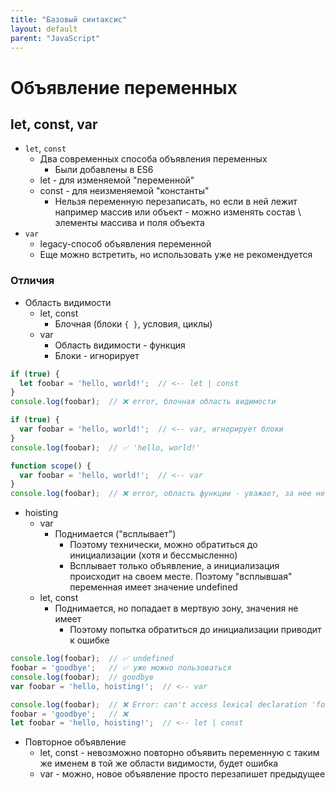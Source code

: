 ```yaml
---
title: "Базовый синтаксис"
layout: default
parent: "JavaScript"
---
```






# Объявление переменных

## let, const, var

- `let`, `const`
  - Два современных способа объявления переменных
    - Были добавлены в ES6
  - let - для изменяемой "переменной"
  - const - для неизменяемой "константы"
    - Нельзя переменную перезаписать, но если в ней лежит например массив или объект - можно изменять состав \ элементы массива и поля объекта
- `var`
  - legacy-способ объявления переменной
  - Еще можно встретить, но использовать уже не рекомендуется

### Отличия

- Область видимости
  - let, const
    - Блочная (блоки `{ }`, условия, циклы)
  - var
    - Область видимости - функция
    - Блоки - игнорирует

```javascript
if (true) {
  let foobar = 'hello, world!';  // <-- let | const
}
console.log(foobar);  // ❌ error, блочная область видимости
```

```javascript
if (true) {
  var foobar = 'hello, world!';  // <-- var, игнорирует блоки
}
console.log(foobar);  // ✅ 'hello, world!'
```

```javascript
function scope() {
  var foobar = 'hello, world!';  // <-- var
}
console.log(foobar);  // ❌ error, область функции - уважает, за нее не всплывает
```

- hoisting
  - var
    - Поднимается ("всплывает")
      - Поэтому технически, можно обратиться до инициализации (хотя и бессмысленно)
      - Всплывает только объявление, а инициализация происходит на своем месте. Поэтому "всплывшая" переменная имеет значение undefined
  - let, const
    - Поднимается, но попадает в мертвую зону, значения не имеет
      - Поэтому попытка обратиться до инициализации приводит к ошибке

```javascript
console.log(foobar);  // ✅ undefined
foobar = 'goodbye';   // ✅ уже можно пользоваться
console.log(foobar);  // goodbye
var foobar = 'hello, hoisting!';  // <-- var
```

```javascript
console.log(foobar);  // ❌ Error: can't access lexical declaration 'foobar' before initialization
foobar = 'goodbye';   // ❌
let foobar = 'hello, hoisting!';  // <-- let | const
```

- Повторное объявление
  - let, const - невозможно повторно объявить переменную с таким же именем в той же области видимости, будет ошибка
  - var - можно, новое объявление просто перезапишет предыдущее